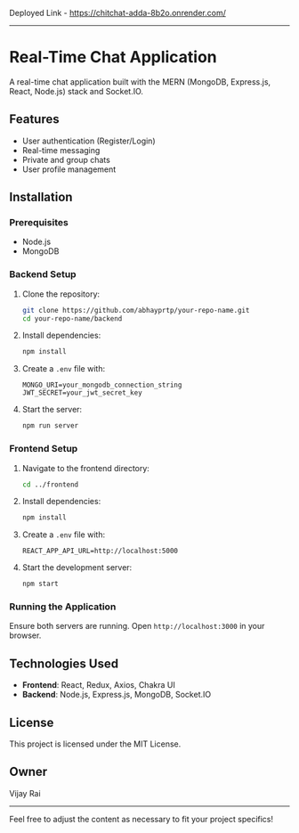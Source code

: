 Deployed Link - https://chitchat-adda-8b2o.onrender.com/

---

# Real-Time Chat Application

A real-time chat application built with the MERN (MongoDB, Express.js, React, Node.js) stack and Socket.IO.

## Features
- User authentication (Register/Login)
- Real-time messaging
- Private and group chats
- User profile management



## Installation
### Prerequisites
- Node.js
- MongoDB

### Backend Setup
1. Clone the repository:
   ```bash
   git clone https://github.com/abhayprtp/your-repo-name.git
   cd your-repo-name/backend
   ```

2. Install dependencies:
   ```bash
   npm install
   ```

3. Create a `.env` file with:
   ```env
   MONGO_URI=your_mongodb_connection_string
   JWT_SECRET=your_jwt_secret_key
   ```

4. Start the server:
   ```bash
   npm run server
   ```

### Frontend Setup
1. Navigate to the frontend directory:
   ```bash
   cd ../frontend
   ```

2. Install dependencies:
   ```bash
   npm install
   ```

3. Create a `.env` file with:
   ```env
   REACT_APP_API_URL=http://localhost:5000
   ```

4. Start the development server:
   ```bash
   npm start
   ```

### Running the Application
Ensure both servers are running. Open `http://localhost:3000` in your browser.

## Technologies Used
- **Frontend**: React, Redux, Axios, Chakra UI
- **Backend**: Node.js, Express.js, MongoDB, Socket.IO

## License
This project is licensed under the MIT License.

## Owner
Vijay Rai

---

Feel free to adjust the content as necessary to fit your project specifics!
